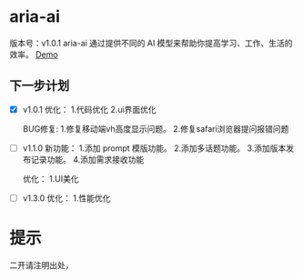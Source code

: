 # aria-ai

版本号：v1.0.1
aria-ai 通过提供不同的 AI 模型来帮助你提高学习、工作、生活的效率。 [Demo](https://aria-platform.top/)

## 下一步计划

- [x] v1.0.1
  优化：
  1.代码优化
  2.ui界面优化

  BUG修复:
  1.修复移动端vh高度显示问题。
  2.修复safari浏览器提问报错问题

- [ ] v1.1.0
  新功能：
  1.添加 prompt 模版功能。
  2.添加多话题功能。
  3.添加版本发布记录功能。
  4.添加需求接收功能

  优化：
  1.UI美化
- [ ] v1.3.0
  优化：
  1.性能优化

# 提示
二开请注明出处，